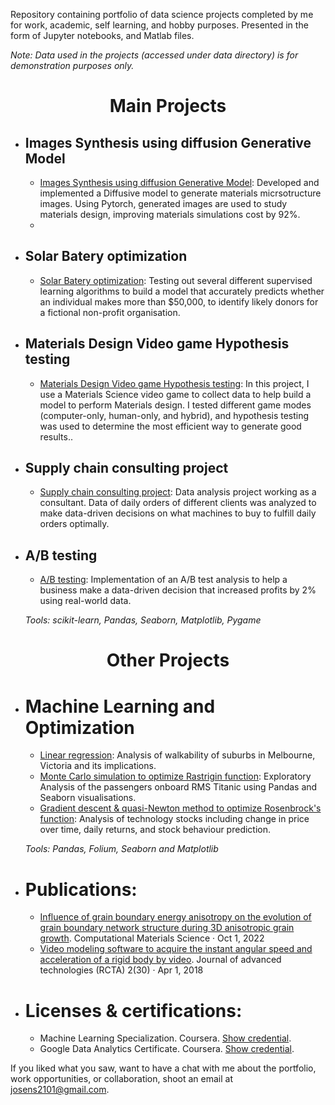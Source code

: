 Repository containing portfolio of data science projects completed by me for work, academic, self learning, and hobby purposes. Presented in the form of Jupyter notebooks, and Matlab files.

_Note: Data used in the projects (accessed under data directory) is for demonstration purposes only._

<h1 align="center"> Main Projects</h1>

- ## Images Synthesis using diffusion Generative Model

	<!-- - [Failures of non-repairable equipment](https://github.com/josedavid2101/Predictive_maintenance): A model to predict the expected life of non-repairable equipment using various statistical analysis tools. Using historical data to fit the model resulted in decreasing equipment maintenance expenses. -->
	- [Images Synthesis using diffusion Generative Model](https://github.com/josedavid2101/Image_Synthesis_Diffusion_Model): Developed and implemented a Diffusive model to generate materials micrsotructure images. Using Pytorch, generated images are used to study materials design, improving materials simulations cost by 92%.
	- 
- ## Solar Batery optimization

	- [Solar Batery optimization](https://github.com/josedavid2101/Optimization_techniques): Testing out several different supervised learning algorithms to build a model that accurately predicts whether an individual makes more than $50,000, to identify likely donors for a fictional non-profit organisation.

- ## Materials Design Video game Hypothesis testing

	- [Materials Design Video game Hypothesis testing](https://github.com/josedavid2101/Statistics_videogame/blob/main/README.md): In this project, I use a Materials Science video game to collect data to help build a model to perform Materials design. I tested different game modes (computer-only, human-only, and hybrid), and hypothesis testing was used to determine the most efficient way to generate good results..

- ## Supply chain consulting project

	- [Supply chain consulting project](https://github.com/josedavid2101/Supply_Chain_Data_Analysis): Data analysis project working as a consultant. Data of daily orders of different clients was analyzed to make data-driven decisions on what machines to buy to fulfill daily orders optimally.

- ## A/B testing

	- [A/B testing](https://github.com/josedavid2101/AB_testing_Case_Study): Implementation of an A/B test analysis to help a business make a data-driven decision that increased profits by 2% using real-world data.

	_Tools: scikit-learn, Pandas, Seaborn, Matplotlib, Pygame_ 

<h1 align="center"> Other Projects</h1>

- # Machine Learning and Optimization
	- [Linear regression](https://github.com/sajal2692/Scalable-Walkability-Analysis-of-Melbourne): Analysis of walkability of suburbs in Melbourne, Victoria and its implications.
	- [Monte Carlo simulation to optimize Rastrigin function](https://github.com/sajal2692/data-science-portfolio/blob/master/Titanic%20Dataset%20-%20Exploratory%20Analysis.ipynb): Exploratory Analysis of the passengers onboard RMS Titanic using Pandas and Seaborn visualisations.
	- [Gradient descent & quasi-Newton method to optimize Rosenbrock's function](https://github.com/sajal2692/data-science-portfolio/blob/master/Stock%20Market%20Analysis%20for%20Tech%20Stocks.ipynb): Analysis of technology stocks including change in price over time, daily returns, and stock behaviour prediction.
		
	_Tools: Pandas, Folium, Seaborn and Matplotlib_
	
- # Publications:
	- [Influence of grain boundary energy anisotropy on the evolution of grain boundary network structure during 3D anisotropic grain growth](https://github.com/sajal2692/Scalable-Walkability-Analysis-of-Melbourne). Computational Materials Science · Oct 1, 2022
	- [Video modeling software to acquire the instant angular speed and acceleration of a rigid body by video](https://github.com/sajal2692/Scalable-Walkability-Analysis-of-Melbourne). Journal of advanced technologies (RCTA) 2(30) · Apr 1, 2018

- # Licenses & certifications:
	- Machine Learning Specialization. Coursera. [Show credential](https://www.coursera.org/account/accomplishments/specialization/certificate/E9RCPY55YPFJ).
	- Google Data Analytics Certificate. Coursera. [Show credential](https://www.credly.com/badges/b66c7b3d-3ad1-40f7-8831-3b8ce77a6b01/linked_in_profile).


If you liked what you saw, want to have a chat with me about the portfolio, work opportunities, or collaboration, shoot an email at josens2101@gmail.com. 

